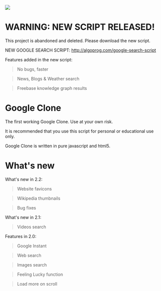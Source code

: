 ![](http://googleclone.sourceforge.net/gclone.png)

WARNING: NEW SCRIPT RELEASED!
============

This project is abandoned and deleted. Please download the new script.

NEW GOOGLE SEARCH SCRIPT: http://algoprog.com/google-search-script

Features added in the new script:

  > No bugs, faster
  
  > News, Blogs & Weather search
  
  > Freebase knowledge graph results


Google Clone
============

The first working Google Clone. Use at your own risk.

It is recommended that you use this script for personal or educational use only.

Google Clone is written in pure javascript and html5.


What's new
==========

What's new in 2.2:

  > Website favicons
  
  > Wikipedia thumbnails
  
  > Bug fixes



What's new in 2.1:

  > Videos search



Features in 2.0:

  > Google Instant

  > Web search

  > Images search
  
  > Feeling Lucky function
  
  > Load more on scroll
